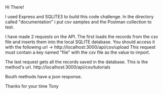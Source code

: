 Hi There!

I used Express and SQLITE3 to build this code challenge.
In the directory called "documentation" i put csv samples and the Postman collection to test.

I have made 2 requests on the API.
The first loads the records from the csv file and inserts them into the local SQLITE database.
You should access it with the following url ->
	http://localhost:3000/api/csv/upload
This request must contain a key named "file" with the csv file as the value to import.

The last request gets all the records saved in the database.
This is the method's url.
	http://localhost:3000/api/csv/tutorials

Bouth methods have a json response.
	

Thanks for your time
Tony